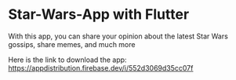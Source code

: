 # Star-Wars-App with Flutter
With this app, you can share your opinion about the latest Star Wars gossips, share memes, and much more

Here is the link to download the app: https://appdistribution.firebase.dev/i/552d3069d35cc07f
